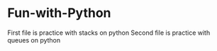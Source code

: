 # Fun-with-Python

First file is practice with stacks on python
Second file is practice with queues on python
